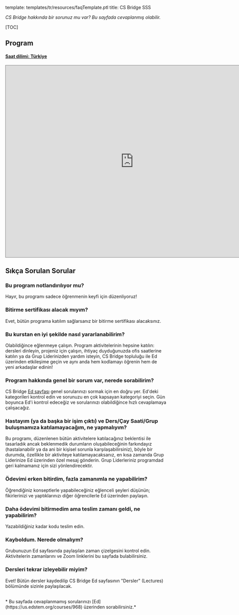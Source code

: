 template: templates/tr/resources/faqTemplate.ptl
title: CS Bridge SSS

*CS Bridge hakkında bir sorunuz mu var? Bu sayfada cevaplanmış olabilir.*

<!-- Table of Contents -->
[TOC]

## Program

<div class="panel-group" id="accordion">
  <div class="panel panel-danger">
    <div class="panel-heading">
      <h4 class="panel-title">
        <a data-toggle="collapse" data-parent="#accordion" href="#collapse2">
        Saat dilimi: Türkiye</a>
      </h4>
    </div>
    <div id="collapse2" class="panel-collapse collapse in">
      <div class="panel-body">
        <iframe src="https://calendar.google.com/calendar/embed?height=600&amp;wkst=1&amp;bgcolor=%23ffffff&amp;ctz=Europe%2FIstanbul&amp;src=Y19iNG51cGM3Z3A3anZzNWY5YjByazJ0cjBoa0Bncm91cC5jYWxlbmRhci5nb29nbGUuY29t&amp;color=%23F4511E" style="border:solid 1px #777" width="800" height="600" frameborder="0" scrolling="no"></iframe>
      </div>
    </div>
  </div>
</div>

## Sıkça Sorulan Sorular


### Bu program notlandırılıyor mu?

Hayır, bu programı sadece öğrenmenin keyfi için düzenliyoruz!

### Bitirme sertifikası alacak mıyım?

Evet, bütün programa katılım sağlarsanız bir bitirme sertifikası alacaksınız.

### Bu kurstan en iyi şekilde nasıl yararlanabilirim?

Olabildiğince eğlenmeye çalışın. Program aktivitelerinin hepsine katılın: dersleri dinleyin, projeniz için çalışın, ihtiyaç duyduğunuzda ofis saatlerine katılın ya da Grup Liderinizden yardım isteyin, CS Bridge topluluğu ile Ed üzerinden etkileşime geçin ve aynı anda hem kodlamayı öğrenin hem de yeni arkadaşlar edinin!

### Program hakkında genel bir sorum var, nerede sorabilirim?

CS Bridge [Ed sayfası](https://edstem.org/us/courses/6374/discussion/526272) genel sorularınızı sormak için en doğru yer. Ed'deki kategorileri kontrol edin ve sorunuzu en çok kapsayan kategoriyi seçin. Gün boyunca Ed'i kontrol edeceğiz ve sorularınızı olabildiğince hızlı cevaplamaya çalışacağız.

### Hastayım (ya da başka bir işim çıktı) ve Ders/Çay Saati/Grup buluşmamıza katılamayacağım, ne yapmalıyım?

Bu programı, düzenlenen bütün aktivitelere katılacağınız beklentisi ile tasarladık ancak beklenmedik durumların oluşabileceğinin farkındayız (hastalanabilir ya da ani bir kişisel sorunla karşılaşabilirsiniz), böyle bir durumda, özellikle bir aktiviteye katılamayacaksanız, en kısa zamanda Grup Liderinize Ed üzerinden özel mesaj gönderin. Grup Liderleriniz programdad geri kalmamanız için sizi yönlendirecektir. 

### Ödevimi erken bitirdim, fazla zamanımla ne yapabilirim?

Öğrendiğiniz konseptlerle yapabileceğiniz eğlenceli şeyleri düşünün; fikirlerinizi ve yaptıklarınızı diğer öğrencilerle Ed üzerinden paylaşın.

### Daha ödevimi bitirmedim ama teslim zamanı geldi, ne yapabilirim? 

Yazabildiğiniz kadar kodu teslim edin.

### Kayboldum. Nerede olmalıym? 

Grubunuzun Ed sayfasında paylaşılan zaman çizelgesini kontrol edin. Aktivitelerin zamanlarını ve Zoom linklerini bu sayfada bulabilirsiniz.

### Dersleri tekrar izleyebilir miyim?

Evet! Bütün dersler kaydedilip CS Bridge Ed sayfasının "Dersler" (Lectures) bölümünde sizinle paylaşılacak.

<br/>
* Bu sayfada cevaplanmamış sorularınızı [Ed](https://us.edstem.org/courses/968) üzerinden sorabilirsiniz.*
